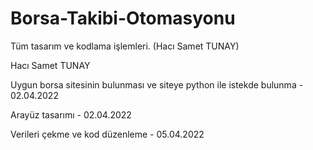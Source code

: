 # Borsa-Takibi-Otomasyonu

Tüm tasarım ve kodlama işlemleri. (Hacı Samet TUNAY)

Hacı Samet TUNAY

Uygun borsa sitesinin bulunması ve siteye python ile istekde bulunma - 02.04.2022

Arayüz tasarımı - 02.04.2022

Verileri çekme ve kod düzenleme - 05.04.2022

